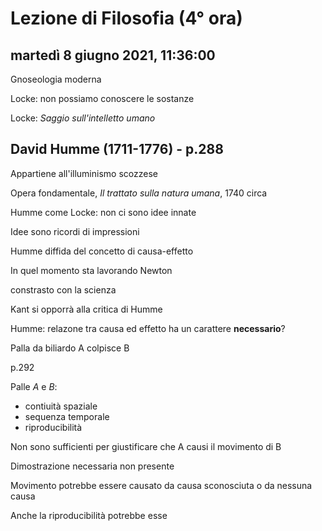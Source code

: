 # Lezione di Filosofia (4° ora)

## martedì 8 giugno 2021, 11:36:00

Gnoseologia moderna

Locke: non possiamo conoscere le sostanze

Locke: _Saggio sull'intelletto umano_

## David Humme (1711-1776) - p.288

Appartiene all'illuminismo scozzese

Opera fondamentale, _Il trattato sulla natura umana_, 1740 circa

Humme come Locke: non ci sono idee innate


Idee sono ricordi di impressioni

Humme diffida del concetto di causa-effetto

In quel momento sta lavorando Newton

constrasto con la scienza

Kant si opporrà alla critica di Humme

Humme: relazone tra causa ed effetto ha un carattere **necessario**?

Palla da biliardo A colpisce B

p.292

Palle $A$ e $B$:
* contiuità spaziale
* sequenza temporale
* riproducibilità

Non sono sufficienti per giustificare che A causi il movimento di B

Dimostrazione necessaria non presente

Movimento potrebbe essere causato da causa sconosciuta o da nessuna causa


Anche la riproducibilità potrebbe esse

<!--stackedit_data:
eyJoaXN0b3J5IjpbMjM5NjM0NDEwXX0=
-->